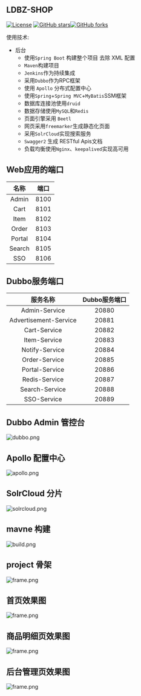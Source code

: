 ## LDBZ-SHOP
[![License](https://img.shields.io/badge/license-GPL-blue.svg)](LICENSE)
[![GitHub stars](https://img.shields.io/github/stars/laodaobazi/ldbz-shop.svg?style=social&label=Stars)](https://github.com/laodaobazi/ldbz-shop)[![GitHub forks](https://img.shields.io/github/forks/laodaobazi/ldbz-shop.svg?style=social&label=Fork)](https://github.com/laodaobazi/ldbz-shop)

使用技术:

* 后台
	* 使用`Spring Boot` 构建整个项目 去除 XML 配置
	* `Maven`构建项目
	* `Jenkins`作为持续集成
	* 采用`Dubbo`作为RPC框架
	* 使用 `Apollo` 分布式配置中心
	* 使用`Spring`+`Spring MVC`+`MyBatis`SSM框架
	* 数据库连接池使用`druid`
	* 数据存储使用`MySQL`和`Redis`
	* 页面引擎采用 `Beetl`
	* 网页采用`freemarker`生成静态化页面
	* 采用`SolrCloud`实现搜索服务
	* `Swagger2` 生成 RESTful Apis文档
	* 负载均衡使用`Nginx`、`keepalived`实现高可用


## Web应用的端口
|名称|端口|
|:---------------:|:---------------:|
| Admin|8100 |
| Cart  |8101 |
| Item  |8102 |
| Order |8103|
| Portal |8104|
| Search |8105|
| SSO|8106|


## Dubbo服务端口
| 服务名称|Dubbo服务端口|
|:---------------:|:---------------:|
| Admin-Service      | 20880 |
| Advertisement-Service |20881 |
| Cart-Service     | 20882 |
| Item-Service     | 20883 |
| Notify-Service   | 20884 |
| Order-Service    | 20885 |
| Portal-Service   | 20886 |
| Redis-Service    | 20887 |
| Search-Service   | 20888 |
| SSO-Service      | 20889 |

## Dubbo Admin 管控台
![dubbo.png](https://github.com/laodaobazi/ldbz-shop/blob/master/ldbz-images/dubbo.png)

## Apollo 配置中心
![apollo.png](https://github.com/laodaobazi/ldbz-shop/blob/master/ldbz-images/apollo.png)

## SolrCloud 分片
![solrcloud.png](https://github.com/laodaobazi/ldbz-shop/blob/master/ldbz-images/solrcloud.png)

## mavne 构建
![build.png](https://github.com/laodaobazi/ldbz-shop/blob/master/ldbz-images/build.png)

## project 骨架
![frame.png](https://github.com/laodaobazi/ldbz-shop/blob/master/ldbz-images/frame.png)

## 首页效果图
![frame.png](https://github.com/laodaobazi/ldbz-shop/blob/master/ldbz-images/index.png)

## 商品明细页效果图
![frame.png](https://github.com/laodaobazi/ldbz-shop/blob/master/ldbz-images/item.png)

## 后台管理页效果图
![frame.png](https://github.com/laodaobazi/ldbz-shop/blob/master/ldbz-images/admin.png)

